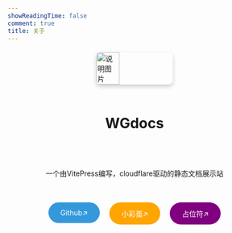 ```yaml
---
showReadingTime: false
comment: true
title: 关于
---
```


<div style="display: flex; justify-content: center; margin: 20px 0">
  <img 
    src="/assets/smalllogo.png" 
    style="box-shadow: 0 4px 8px rgba(0,0,0,0.2); border-radius: 8px; width: 30%"
    alt="说明图片"
  >
</div>

<div style="display: flex; justify-content: center; margin: 20px 0">
  <h1>
    WGdocs
  </h1>
</div>

<div style="display: flex; justify-content: center; margin: 20px 0">
  <Badge type="warning" text="版本Dev2.0，Preview16" />
</div>

<div style="display: flex; justify-content: center; margin: 20px 0">
  <p>
    一个由VitePress编写，cloudflare驱动的静态文档展示站
  </p>
</div>

<div style="display: flex; 
     justify-content: center; 
     gap: 2vw;
     margin: 20px 0">

<a href="https://github.com/Mengmiya1027/WGdocs" target="_blank" style="
    border-radius: 90px;
    padding: 12px 24px;
    background: #3498db;
    color: white;
    text-decoration: none;
    cursor: pointer;
    display: inline-flex;
">Github↗</a>

<a href="/machine/index.html" target="_blank" style="
    border-radius: 90px;
    padding: 12px 24px;
    background: orange;
    color: white;
    text-decoration: none;
    cursor: pointer;
    display: inline-flex;
">小彩蛋↗</a>

<a href="https://party.163.com" target="_blank" style="
    border-radius: 90px;
    padding: 12px 24px;
    background: purple;
    color: white;
    text-decoration: none;
    cursor: pointer;
    display: inline-flex;
">占位符↗</a>
</div>
